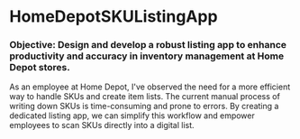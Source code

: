 # HomeDepotSKUListingApp
### Objective: Design and develop a robust listing app to enhance productivity and accuracy in inventory management at Home Depot stores.
As an employee at Home Depot, I've observed the need for a more efficient way to handle SKUs and create item lists. The current manual process of writing down SKUs is time-consuming and prone to errors. By creating a dedicated listing app, we can simplify this workflow and empower employees to scan SKUs directly into a digital list.
